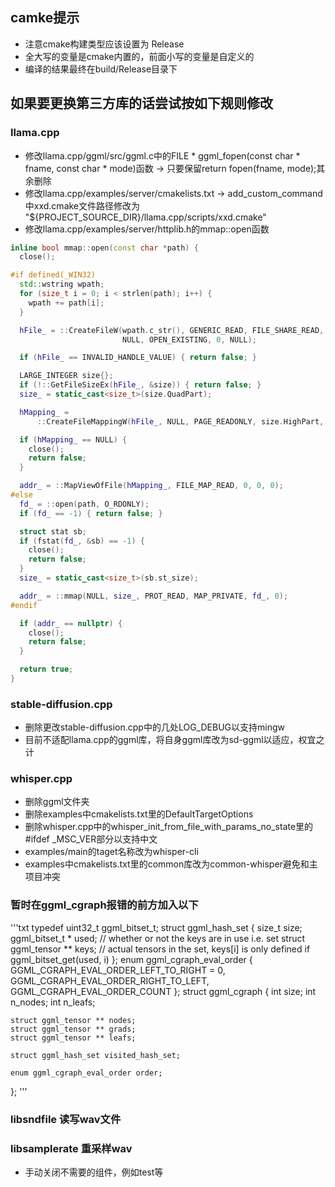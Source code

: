 
## camke提示
- 注意cmake构建类型应该设置为 Release
- 全大写的变量是cmake内置的，前面小写的变量是自定义的
- 编译的结果最终在build/Release目录下

## 如果要更换第三方库的话尝试按如下规则修改
### llama.cpp
- 修改llama.cpp/ggml/src/ggml.c中的FILE * ggml_fopen(const char * fname, const char * mode)函数 -> 只要保留return fopen(fname, mode);其余删除
- 修改llama.cpp/examples/server/cmakelists.txt -> add_custom_command中xxd.cmake文件路径修改为 "${PROJECT_SOURCE_DIR}/llama.cpp/scripts/xxd.cmake"
- 修改llama.cpp/examples/server/httplib.h的mmap::open函数
```c++
inline bool mmap::open(const char *path) {
  close();

#if defined(_WIN32)
  std::wstring wpath;
  for (size_t i = 0; i < strlen(path); i++) {
    wpath += path[i];
  }

  hFile_ = ::CreateFileW(wpath.c_str(), GENERIC_READ, FILE_SHARE_READ,
                         NULL, OPEN_EXISTING, 0, NULL);

  if (hFile_ == INVALID_HANDLE_VALUE) { return false; }

  LARGE_INTEGER size{};
  if (!::GetFileSizeEx(hFile_, &size)) { return false; }
  size_ = static_cast<size_t>(size.QuadPart);

  hMapping_ =
      ::CreateFileMappingW(hFile_, NULL, PAGE_READONLY, size.HighPart, size.LowPart, NULL);

  if (hMapping_ == NULL) {
    close();
    return false;
  }

  addr_ = ::MapViewOfFile(hMapping_, FILE_MAP_READ, 0, 0, 0);
#else
  fd_ = ::open(path, O_RDONLY);
  if (fd_ == -1) { return false; }

  struct stat sb;
  if (fstat(fd_, &sb) == -1) {
    close();
    return false;
  }
  size_ = static_cast<size_t>(sb.st_size);

  addr_ = ::mmap(NULL, size_, PROT_READ, MAP_PRIVATE, fd_, 0);
#endif

  if (addr_ == nullptr) {
    close();
    return false;
  }

  return true;
}
```

### stable-diffusion.cpp
- 删除更改stable-diffusion.cpp中的几处LOG_DEBUG以支持mingw
- 目前不适配llama.cpp的ggml库，将自身ggml库改为sd-ggml以适应，权宜之计

### whisper.cpp
- 删除ggml文件夹
- 删除examples中cmakelists.txt里的DefaultTargetOptions
- 删除whisper.cpp中的whisper_init_from_file_with_params_no_state里的#ifdef _MSC_VER部分以支持中文
- examples/main的taget名称改为whisper-cli
- examples中cmakelists.txt里的common库改为common-whisper避免和主项目冲突

### 暂时在ggml_cgraph报错的前方加入以下
'''txt
typedef uint32_t ggml_bitset_t;
struct ggml_hash_set {
    size_t size;
    ggml_bitset_t * used;       // whether or not the keys are in use i.e. set
    struct ggml_tensor ** keys; // actual tensors in the set, keys[i] is only defined if ggml_bitset_get(used, i)
};
enum ggml_cgraph_eval_order {
        GGML_CGRAPH_EVAL_ORDER_LEFT_TO_RIGHT = 0,
        GGML_CGRAPH_EVAL_ORDER_RIGHT_TO_LEFT,
        GGML_CGRAPH_EVAL_ORDER_COUNT
    };
struct ggml_cgraph {
    int size;
    int n_nodes;
    int n_leafs;

    struct ggml_tensor ** nodes;
    struct ggml_tensor ** grads;
    struct ggml_tensor ** leafs;

    struct ggml_hash_set visited_hash_set;

    enum ggml_cgraph_eval_order order;
};
'''

### libsndfile 读写wav文件
### libsamplerate 重采样wav
- 手动关闭不需要的组件，例如test等